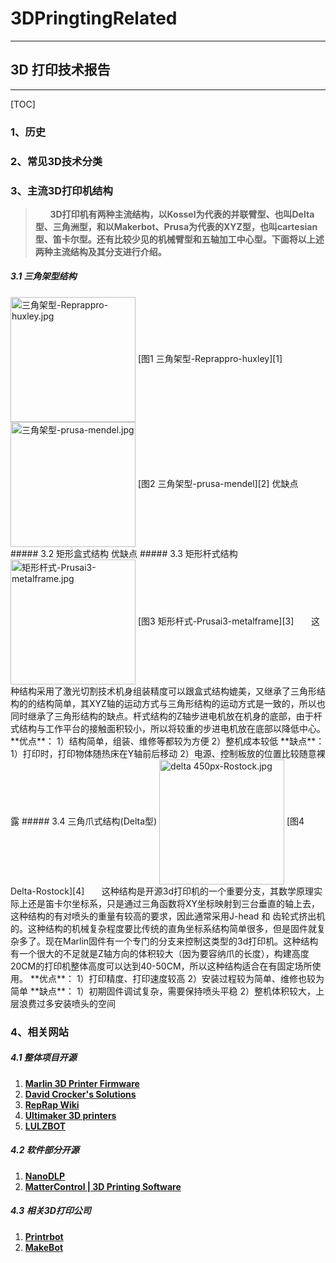 # 3DPringtingRelated
---
## 3D 打印技术报告
---
[TOC]

### 1、历史

### 2、常见3D技术分类

### 3、主流3D打印机结构
> &#160;&#160;&#160;&#160;&#160;&#160;**3D打印机有两种主流结构，以Kossel为代表的并联臂型、也叫Delta型、三角洲型，和以Makerbot、Prusa为代表的XYZ型，也叫cartesian型、笛卡尔型。还有比较少见的机械臂型和五轴加工中心型。下面将以上述两种主流结构及其分支进行介绍。**
##### 3.1 三角架型结构
<img src="https://ooo.0o0.ooo/2017/05/25/5926950196ac0.jpg" alt="三角架型-Reprappro-huxley.jpg" title="三角架型-Reprappro-huxley.jpg" width="200" height="200" align=center />
[图1 三角架型-Reprappro-huxley][1]
<img src="https://ooo.0o0.ooo/2017/05/25/5926bd85b3db0.jpg" alt="三角架型-prusa-mendel.jpg" title="三角架型-prusa-mendel.jpg" width="200" height="200" align=center />
[图2 三角架型-prusa-mendel][2]
优缺点
##### 3.2 矩形盒式结构
优缺点
##### 3.3 矩形杆式结构
<img src="https://ooo.0o0.ooo/2017/05/25/5926bc9b0f8b6.jpg" alt="矩形杆式-Prusai3-metalframe.jpg" title="矩形杆式-Prusai3-metalframe.jpg" width="200" height="200" align=center />
[图3 矩形杆式-Prusai3-metalframe][3]
&#160;&#160;&#160;&#160;&#160;&#160;这种结构采用了激光切割技术机身组装精度可以跟盒式结构媲美，又继承了三角形结构的的结构简单，其XYZ轴的运动方式与三角形结构的运动方式是一致的，所以也同时继承了三角形结构的缺点。杆式结构的Z轴步进电机放在机身的底部，由于杆式结构与工作平台的接触面积较小，所以将较重的步进电机放在底部以降低中心。
**优点**：
1）结构简单，组装、维修等都较为方便
2）整机成本较低
**缺点**：
1）打印时，打印物体随热床在Y轴前后移动
2）电源、控制板放的位置比较随意裸露
##### 3.4 三角爪式结构(Delta型)
<img src="https://ooo.0o0.ooo/2017/05/25/592667079749b.jpg" alt="delta 450px-Rostock.jpg" title="delta 450px-Rostock.jpg" width="200" height="200" align=center />
[图4 Delta-Rostock][4]
&#160;&#160;&#160;&#160;&#160;&#160;这种结构是开源3d打印机的一个重要分支，其数学原理实际上还是笛卡尔坐标系，只是通过三角函数将XY坐标映射到三台垂直的轴上去，这种结构的有对喷头的重量有较高的要求，因此通常采用J-head 和 齿轮式挤出机的。这种结构的机械复杂程度要比传统的直角坐标系结构简单很多，但是固件就复杂多了。现在Marlin固件有一个专门的分支来控制这类型的3d打印机。这种结构有一个很大的不足就是Z轴方向的体积较大（因为要容纳爪的长度），构建高度20CM的打印机整体高度可以达到40-50CM，所以这种结构适合在有固定场所使用。
**优点**：
1）打印精度、打印速度较高
2）安装过程较为简单、维修也较为简单
**缺点**：
1）初期固件调试复杂，需要保持喷头平稳
2）整机体积较大，上层浪费过多安装喷头的空间

### 4、相关网站
##### 4.1 整体项目开源
 1. [**Marlin 3D Printer Firmware**](https://github.com/MarlinFirmware/Marlin)
 2. [**David Crocker's Solutions**](https://miscsolutions.wordpress.com/)
 3. [**RepRap Wiki**](http://reprap.org/wiki/Main_Page)
 4. [**Ultimaker 3D printers**](https://ultimaker.com/en/resources/manuals/ultimaker-3d-printers)
 5. [**LULZBOT**](https://www.lulzbot.com/)
##### 4.2 软件部分开源
 1. [**NanoDLP**](https://www.nanodlp.com/) 
 2. [**MatterControl | 3D Printing Software**](https://github.com/MatterHackers/MatterControl)
##### 4.3 相关3D打印公司
1. [**Printrbot**](http://printrbot.com/)
2. [**MakeBot**](https://www.makerbot.com/)
 


  [1]: http://reprap.org/wiki/RepRapPro_Huxley
  [2]: http://reprap.org/wiki/Prusa_Mendel
  [3]: http://reprap.org/wiki/Prusa_i3/zh_cn
  [4]: http://reprap.org/wiki/Rostock
